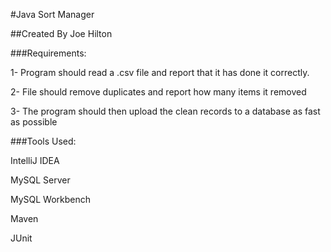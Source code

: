 #Java Sort Manager

##Created By Joe Hilton

###Requirements:

1- Program should read a .csv file and report that it has done it correctly. 

2- File should remove duplicates and report how many items it removed

3- The program should then upload the clean records to a database as fast as possible

###Tools Used:

IntelliJ IDEA

MySQL Server

MySQL Workbench

Maven

JUnit